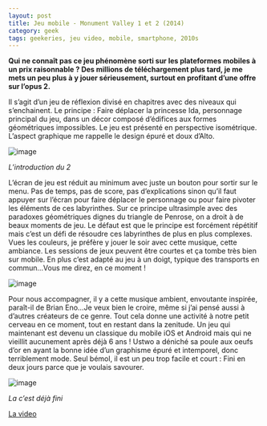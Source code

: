 ```yaml
---
layout: post
title: Jeu mobile - Monument Valley 1 et 2 (2014)
category: geek
tags: geekeries, jeu video, mobile, smartphone, 2010s
---
```


**Qui ne connaît pas ce jeu phénomène sorti sur les plateformes mobiles à un prix raisonnable ? Des millions de téléchargement plus tard, je me mets un peu plus à y jouer sérieusement, surtout en profitant d’une offre sur l’opus 2.**

Il s’agit d’un jeu de réflexion divisé en chapitres avec des niveaux qui s’enchainent. Le principe : Faire déplacer la princesse Ida, personnage principal du jeu, dans un décor composé d’édifices aux formes géométriques impossibles. Le jeu est présenté en perspective isométrique. L’aspect graphique me rappelle le design épuré et doux d’Alto.

![image](https://cheziceman.files.wordpress.com/2020/03/screenshot_2020-03-28-10-28-38-605_com1403690147.png)

*L’introduction du 2*

L’écran de jeu est réduit au minimum avec juste un bouton pour sortir sur le menu. Pas de temps, pas de score, pas d’explications sinon qu’il faut appuyer sur l’écran pour faire déplacer le personnage ou pour faire pivoter les éléments de ces labyrinthes. Sur ce principe ultrasimple avec des paradoxes géométriques dignes du triangle de Penrose, on a droit à de beaux moments de jeu. Le défaut est que le principe est forcément répétitif mais c’est un défi de résoudre ces labyrinthes de plus en plus complexes. Vues les couleurs, je préfère y jouer le soir avec cette musique, cette ambiance. Les sessions de jeux peuvent être courtes et ça tombe très bien sur mobile. En plus c’est adapté au jeu à un doigt, typique des transports en commun…Vous me direz, en ce moment !

![image](https://cheziceman.files.wordpress.com/2020/03/screenshot_2020-03-28-10-35-31-409_com1051982423.png)

Pour nous accompagner, il y a cette musique ambient, envoutante inspirée, paraît-il de Brian Eno…Je veux bien le croire, même si j’ai pensé aussi à d’autres créateurs de ce genre. Tout cela donne une activité à notre petit cerveau en ce moment, tout en restant dans la zenitude. Un jeu qui maintenant est devenu un classique du mobile iOS et Android mais qui ne vieillit aucunement après déjà 6 ans ! Ustwo a déniché sa poule aux oeufs d’or en ayant la bonne idée d’un graphisme épuré et intemporel, donc terriblement mode. Seul bémol, il est un peu trop facile et court : Fini en deux jours parce que je voulais savourer.

![image](https://cheziceman.files.wordpress.com/2020/04/screenshot_2020-04-02-19-13-28-911_com871874819.png)

*La c’est déjà fini*

[La video](https://youtu.be/wC1jHHF_Wjo)
